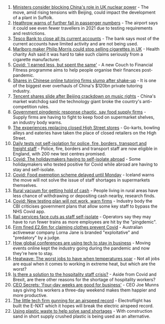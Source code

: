 1. [Ministers consider blocking China's role in UK nuclear power](https://www.bbc.co.uk/news/business-57967908) - The move, amid rising tensions with Beijing, could impact the development of a plant in Suffolk.
2. [Heathrow warns of further fall in passenger numbers](https://www.bbc.co.uk/news/business-57967907) - The airport says it could see even fewer travellers in 2021 due to testing requirements and restrictions.
3. [Tesco Bank to close all its current accounts](https://www.bbc.co.uk/news/business-57973960) - The bank says most of the current accounts have limited activity and are not being used.
4. [Marlboro maker Philip Morris could stop selling cigarettes in UK](https://www.bbc.co.uk/news/business-57964253) - Health charity Ash said it was hard to take such claims seriously from a cigarette manufacturer.
5. [Covid: 'I earned less, but spent the same'](https://www.bbc.co.uk/news/business-57941003) - A new Couch to Financial Fitness programme aims to help people organise their finances post-pandemic.
6. [Shares in Chinese online tutoring firms slump after shake-up](https://www.bbc.co.uk/news/business-57966027) - It is one of the biggest ever overhauls of China's $120bn private tutoring industry.
7. [Tencent shares slide after Beijing crackdown on music rights](https://www.bbc.co.uk/news/business-57966023) - China's market watchdog said the technology giant broke the country's anti-competition rules.
8. [Government pingdemic response chaotic, say food supply firms](https://www.bbc.co.uk/news/business-57936883) - Supply firms are having to fight to keep food on supermarket shelves, an industry body warns.
9. [The experiences replacing closed High Street stores](https://www.bbc.co.uk/news/business-57934829) - Go-karts, bowling alleys and eateries have taken the place of closed retailers on the High Street.
10. [Daily tests not self-isolation for police, fire, borders, transport and freight staff](https://www.bbc.co.uk/news/uk-57950930) - Police, fire, borders and transport staff are now eligible in England, with 200 new test centres promised.
11. [Covid: The holidaymakers having to self-isolate abroad](https://www.bbc.co.uk/news/business-57946480) - Some holidaymakers who tested positive for Covid while abroad are having to stay and self-isolate.
12. [Covid: Food exemption scheme delayed until Monday](https://www.bbc.co.uk/news/business-57937342) - Iceland warns the move will not solve the issue of staff shortages in supermarkets themselves.
13. [Rural vacuum for getting hold of cash](https://www.bbc.co.uk/news/business-57941001) - People living in rural areas have less chance of withdrawing or depositing cash nearby, research finds.
14. [Covid: New testing plan will not work, warn firms](https://www.bbc.co.uk/news/business-57945229) - Industry body the CBI criticises government plans that allow some key staff to bypass the NHS Covid app.
15. [Rail services face cuts as staff self-isolate](https://www.bbc.co.uk/news/business-57940660) - Operators say they may have to run fewer trains as more employees are hit by the "pingdemic".
16. [Firm fined £2.6m for claiming clothes prevent Covid](https://www.bbc.co.uk/news/business-57940657) - Australian activewear company Lorna Jane is branded "exploitative" and "predatory" by a judge.
17. [How global conferences are using tech to stay in business](https://www.bbc.co.uk/news/business-57817807) - Moving events online kept the industry going during the pandemic and now they're here to stay.
18. [Heatwave: The worst jobs to have when temperatures soar](https://www.bbc.co.uk/news/uk-wales-57914904) - Not all jobs are equal when it comes to working in extreme heat, but which are the worst?
19. [Is there a solution to the hospitality staff crisis?](https://www.bbc.co.uk/news/business-57817775) - Aside from Covid and Brexit, are there other reasons for the shortage of hospitality workers?
20. [CEO Secrets: 'Four-day weeks are good for business'](https://www.bbc.co.uk/news/business-57894093) - CEO Joe Munns says giving his workers a three-day weekend makes them happier and more productive.
21. [The little tech firm gunning for an airspeed record](https://www.bbc.co.uk/news/business-57747128) - Electroflight has built the E-NXT which it hopes will break the electric airspeed record.
22. [Using plastic waste to help solve sand shortages](https://www.bbc.co.uk/news/business-57832425) - With construction sand in short supply crushed plastic is being used as an alternative.
